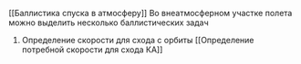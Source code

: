 [[Баллистика спуска в атмосферу]]
Во внеатмосферном участке полета можно выделить несколько баллистических задач
1. Определение скорости для схода с орбиты [[Определение потребной скорости для схода КА]]
